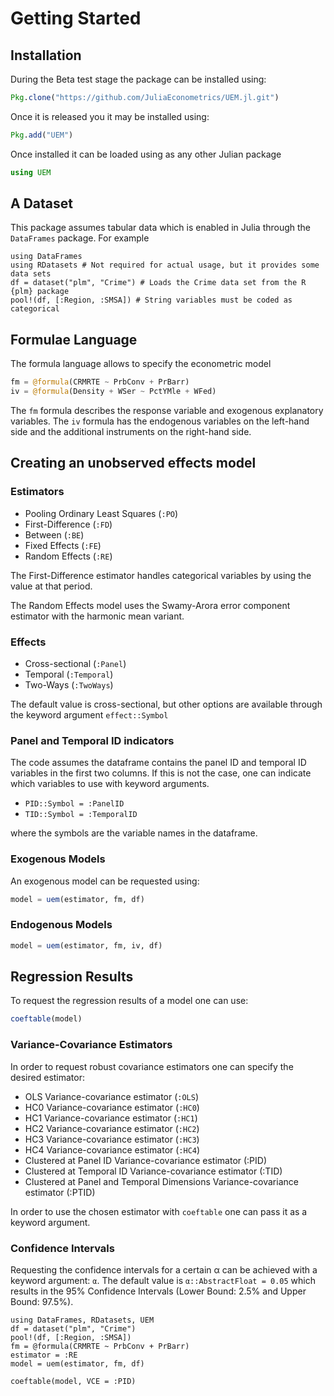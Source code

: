 # Getting Started

## Installation

During the Beta test stage the package can be installed using:
```julia
Pkg.clone("https://github.com/JuliaEconometrics/UEM.jl.git")
```

Once it is released you it may be installed using:
```julia
Pkg.add("UEM")
```

Once installed it can be loaded using as any other Julian package
```julia
using UEM
```

## A Dataset

This package assumes tabular data which is enabled in Julia through the `DataFrames` package. For example

```@example Tutorial
using DataFrames
using RDatasets # Not required for actual usage, but it provides some data sets
df = dataset("plm", "Crime") # Loads the Crime data set from the R {plm} package
pool!(df, [:Region, :SMSA]) # String variables must be coded as categorical
```

## Formulae Language

The formula language allows to specify the econometric model

```julia
fm = @formula(CRMRTE ~ PrbConv + PrBarr)
iv = @formula(Density + WSer ~ PctYMle + WFed)
```

The `fm` formula describes the response variable and exogenous explanatory variables. The `iv` formula has the endogenous variables on the left-hand side and the additional instruments on the right-hand side.

## Creating an unobserved effects model

### Estimators

- Pooling Ordinary Least Squares (`:PO`)
- First-Difference (`:FD`)
- Between (`:BE`)
- Fixed Effects (`:FE`)
- Random Effects (`:RE`)

The First-Difference estimator handles categorical variables by using the value at that period.

The Random Effects model uses the Swamy-Arora error component estimator with the harmonic mean variant.

### Effects

- Cross-sectional (`:Panel`)
- Temporal (`:Temporal`)
- Two-Ways (`:TwoWays`)

The default value is cross-sectional, but other options are available through the keyword argument `effect::Symbol`

### Panel and Temporal ID indicators

The code assumes the dataframe contains the panel ID and temporal ID variables in the first two columns. If this is not the case, one can indicate which variables to use with keyword arguments.

- `PID::Symbol = :PanelID`
- `TID::Symbol = :TemporalID`

where the symbols are the variable names in the dataframe.

### Exogenous Models

An exogenous model can be requested using:
```julia
model = uem(estimator, fm, df)
```

### Endogenous Models

```julia
model = uem(estimator, fm, iv, df)
```

## Regression Results

To request the regression results of a model one can use:
```julia
coeftable(model)
```

### Variance-Covariance Estimators

In order to request robust covariance estimators one can specify the desired estimator:
- OLS Variance-covariance estimator (`:OLS`)
- HC0 Variance-covariance estimator (`:HC0`)
- HC1 Variance-covariance estimator (`:HC1`)
- HC2 Variance-covariance estimator (`:HC2`)
- HC3 Variance-covariance estimator (`:HC3`)
- HC4 Variance-covariance estimator (`:HC4`)
- Clustered at Panel ID Variance-covariance estimator (:PID)
- Clustered at Temporal ID Variance-covariance estimator (:TID)
- Clustered at Panel and Temporal Dimensions Variance-covariance estimator (:PTID)

In order to use the chosen estimator with `coeftable` one can pass it as a keyword argument.

### Confidence Intervals

Requesting the confidence intervals for a certain α can be achieved with a keyword argument: `α`. The default value is `α::AbstractFloat = 0.05` which results in the 95% Confidence Intervals (Lower Bound: 2.5% and Upper Bound: 97.5%).

```@setup Tutorial
using DataFrames, RDatasets, UEM
df = dataset("plm", "Crime")
pool!(df, [:Region, :SMSA])
fm = @formula(CRMRTE ~ PrbConv + PrBarr)
estimator = :RE
model = uem(estimator, fm, df)
```
```@example Tutorial
coeftable(model, VCE = :PID)
```
